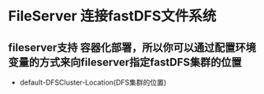 # FileServer 连接fastDFS文件系统


## fileserver支持 容器化部署，所以你可以通过配置环境变量的方式来向fileserver指定fastDFS集群的位置

+ default-DFSCluster-Location(DFS集群的位置)